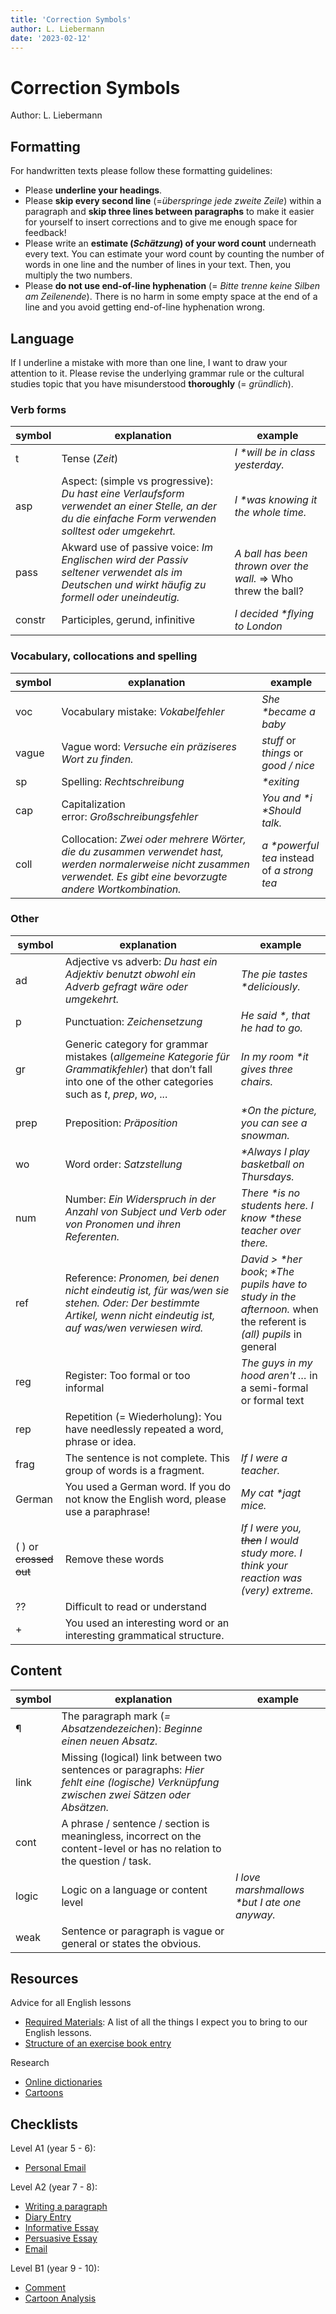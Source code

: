 ```yaml
---
title: 'Correction Symbols'
author: L. Liebermann
date: '2023-02-12'
---
```


# Correction Symbols

Author: L. Liebermann

## Formatting

For handwritten texts please follow these formatting guidelines:

- Please **underline your headings**.
- Please **skip every second line** (=_überspringe jede zweite Zeile_) within a paragraph and **skip three lines between paragraphs** to make it easier for yourself to insert corrections and to give me enough space for feedback!
- Please write an **estimate (_Schätzung_) of your word count** underneath every text. You can estimate your word count by counting the number of words in one line and the number of lines in your text. Then, you multiply the two numbers.
- Please **do not use end-of-line hyphenation** (= _Bitte trenne keine Silben am Zeilenende_). There is no harm in some empty space at the end of a line and you avoid getting end-of-line hyphenation wrong.

## Language

If I underline a mistake with more than one line, I want to draw your attention to it. Please revise the underlying grammar rule or the cultural studies topic that you have misunderstood **thoroughly** (= _gründlich_).

### Verb forms

| symbol | explanation | example |
|----|----|----|
| t | Tense (_Zeit_) | _I \*will be in class yesterday._ |
| asp | Aspect: (simple vs progressive): _Du hast eine Verlaufsform verwendet an einer Stelle, an der du die einfache Form verwenden solltest oder umgekehrt._ | _I \*was knowing it the whole time._ |
| pass | Akward use of passive voice: _Im Englischen wird der Passiv seltener verwendet als im Deutschen und wirkt häufig zu formell oder uneindeutig._ | _A ball has been thrown over the wall._ => Who threw the ball? |
| constr | Participles, gerund, infinitive | _I decided \*flying to London_ |

### Vocabulary, collocations and spelling

| symbol | explanation | example |
|----|----|----|
| voc | Vocabulary mistake: _Vokabelfehler_ | _She \*became a baby_ |
| vague | Vague word: _Versuche ein präziseres Wort zu finden._ | _stuff_ or _things_ or _good / nice_ |
| sp | Spelling: _Rechtschreibung_ | _\*exiting_ |
| cap | Capitalization error: _Großschreibungsfehler_ | _You and \*i \*Should talk._ |
| coll | Collocation: _Zwei oder mehrere Wörter, die du zusammen verwendet hast, werden normalerweise nicht zusammen verwendet. Es gibt eine bevorzugte andere Wortkombination._ | _a \*powerful tea_ instead of _a strong tea_ |

### Other

| symbol | explanation | example |
|----|----|----|
| ad | Adjective vs adverb: _Du hast ein Adjektiv benutzt obwohl ein Adverb gefragt wäre oder umgekehrt._ | _The pie tastes \*deliciously._ |
| p | Punctuation: _Zeichensetzung_ | _He said \*, that he had to go._ |
| gr | Generic category for grammar mistakes (_allgemeine Kategorie für Grammatikfehler_) that don’t fall into one of the other categories such as _t_, _prep_, _wo_, ... | _In my room \*it gives three chairs._ |
| prep | Preposition: _Präposition_ | _\*On the picture, you can see a snowman._ |
| wo | Word order: _Satzstellung_ | _\*Always I play basketball on Thursdays._ |
| num | Number: _Ein Widerspruch in der Anzahl von Subject und Verb oder von Pronomen und ihren Referenten._ | _There \*is no students here. I know \*these teacher over there._ |
| ref | Reference: _Pronomen, bei denen nicht eindeutig ist, für was/wen sie stehen. Oder: Der bestimmte Artikel, wenn nicht eindeutig ist, auf was/wen verwiesen wird._ | _David > \*her book_; _\*The pupils have to study in the afternoon._ when the referent is _(all) pupils_ in general |
| reg | Register: Too formal or too informal | _The guys in my hood aren't …_ in a semi-formal or formal text |
| rep | Repetition (= Wiederholung): You have needlessly repeated a word, phrase or idea. | |
| frag | The sentence is not complete. This group of words is a fragment. | _If I were a teacher._ |
| German | You used a German word. If you do not know the English word, please use a paraphrase! | _My cat \*jagt mice._ |
| ( ) or ~~crossed out~~ | Remove these words | _If I were you, ~~then~~ I would study more. I think your reaction was (very) extreme._ |
| ?? | Difficult to read or understand | |
| + | You used an interesting word or an interesting grammatical structure. | |

## Content

| symbol | explanation | example |
|----|----|----|
| ¶ | The paragraph mark (_= Absatzendezeichen_): _Beginne einen neuen Absatz._ | |
| link | Missing (logical) link between two sentences or paragraphs: _Hier fehlt eine (logische) Verknüpfung zwischen zwei Sätzen oder Absätzen._ | |
| cont | A phrase / sentence / section is meaningless, incorrect on the content-level or has no relation to the question / task. | |
| logic | Logic on a language or content level | _I love marshmallows \*but I ate one anyway._ |
| weak | Sentence or paragraph is vague or general or states the obvious. | |


## Resources

Advice for all English lessons

- [Required Materials](checklists/LK_RequiredMaterials.md): A list of all the things I expect you to bring to our English lessons.
- [Structure of an exercise book entry](checklists/LK_ExerciseBookEntry.md)

Research

- [Online dictionaries](exercises/LK_OnlineDictionaries.md)
- [Cartoons](exercises/LK_Cartoons.md)

## Checklists

Level A1 (year 5 - 6):

- [Personal Email](checklists/LK_Checklist_PersonalEmail_A1.md)

Level A2 (year 7 - 8):

- [Writing a paragraph](checklists/LK_Checklist_Paragraph_A2.md)
- [Diary Entry](checklists/LK_Checklist_DiaryEntry_A2.md)
- [Informative Essay](checklists/LK_Checklist_InformativeEssay_A2.md)
- [Persuasive Essay](checklists/LK_Checklist_PersuasiveEssay_A2.md)
- [Email](checklists/LK_Checklist_Email_A2.md)

Level B1 (year 9 - 10):

- [Comment](checklists/LK_Checklist_Comment_B1.md)
- [Cartoon Analysis](checklists/LK_Checklist_CartoonAnalysis_B1.md)


